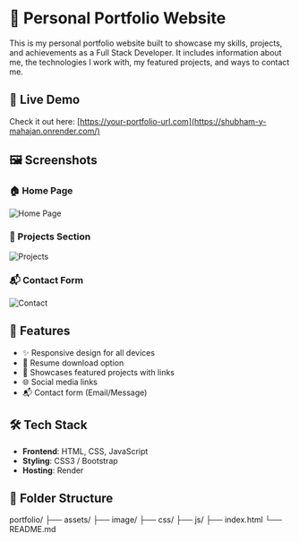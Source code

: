 # 💼 Personal Portfolio Website

This is my personal portfolio website built to showcase my skills, projects, and achievements as a Full Stack Developer. It includes information about me, the technologies I work with, my featured projects, and ways to contact me.

## 🔗 Live Demo

Check it out here: [https://your-portfolio-url.com](https://shubham-y-mahajan.onrender.com/)

## 🖼️ Screenshots

### 🏠 Home Page
![Home Page](<img width="1878" height="918" alt="Screenshot 2025-01-21 151731" src="https://github.com/user-attachments/assets/31db723f-715c-42ea-937d-6517a8e81ab8" />
)

### 💼 Projects Section
![Projects](<img width="1868" height="917" alt="Screenshot 2025-01-21 151815" src="https://github.com/user-attachments/assets/679ac1e8-1c24-425c-a298-370466234281" />
)

### 📬 Contact Form
![Contact](<img width="1873" height="908" alt="Screenshot 2025-01-21 151851" src="https://github.com/user-attachments/assets/5b4c310f-b14b-48d5-add9-a6f270faa075" />
)
## 🚀 Features

- ✨ Responsive design for all devices
- 📄 Resume download option
- 💼 Showcases featured projects with links
- 🌐 Social media links
- 📬 Contact form (Email/Message)

## 🛠️ Tech Stack

- **Frontend**: HTML, CSS, JavaScript 
- **Styling**: CSS3 /  Bootstrap 
- **Hosting**:  Render 

## 📁 Folder Structure

portfolio/
├── assets/
├── image/
├── css/
├── js/
├── index.html
└── README.md

